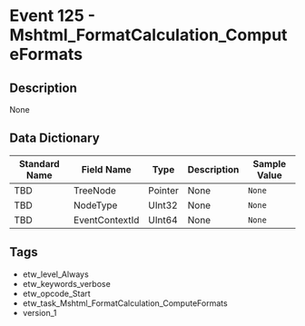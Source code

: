 # Event 125 - Mshtml_FormatCalculation_ComputeFormats

## Description
None

## Data Dictionary
|Standard Name|Field Name|Type|Description|Sample Value|
|---|---|---|---|---|
|TBD|TreeNode|Pointer|None|`None`|
|TBD|NodeType|UInt32|None|`None`|
|TBD|EventContextId|UInt64|None|`None`|

## Tags
* etw_level_Always
* etw_keywords_verbose
* etw_opcode_Start
* etw_task_Mshtml_FormatCalculation_ComputeFormats
* version_1